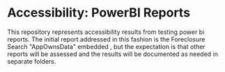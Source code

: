 # Accessibility: PowerBI Reports
This repository represents accessibility results from testing power bi reports.  The initial report addressed in this fashion is the Foreclosure Search "AppOwnsData" embedded , but the expectation is that other reports will be assessed and the results will be documented as needed in separate folders. 

